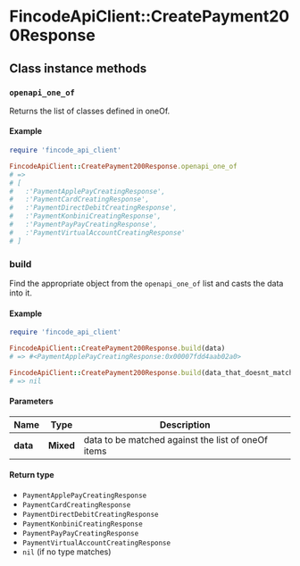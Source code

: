 # FincodeApiClient::CreatePayment200Response

## Class instance methods

### `openapi_one_of`

Returns the list of classes defined in oneOf.

#### Example

```ruby
require 'fincode_api_client'

FincodeApiClient::CreatePayment200Response.openapi_one_of
# =>
# [
#   :'PaymentApplePayCreatingResponse',
#   :'PaymentCardCreatingResponse',
#   :'PaymentDirectDebitCreatingResponse',
#   :'PaymentKonbiniCreatingResponse',
#   :'PaymentPayPayCreatingResponse',
#   :'PaymentVirtualAccountCreatingResponse'
# ]
```

### build

Find the appropriate object from the `openapi_one_of` list and casts the data into it.

#### Example

```ruby
require 'fincode_api_client'

FincodeApiClient::CreatePayment200Response.build(data)
# => #<PaymentApplePayCreatingResponse:0x00007fdd4aab02a0>

FincodeApiClient::CreatePayment200Response.build(data_that_doesnt_match)
# => nil
```

#### Parameters

| Name | Type | Description |
| ---- | ---- | ----------- |
| **data** | **Mixed** | data to be matched against the list of oneOf items |

#### Return type

- `PaymentApplePayCreatingResponse`
- `PaymentCardCreatingResponse`
- `PaymentDirectDebitCreatingResponse`
- `PaymentKonbiniCreatingResponse`
- `PaymentPayPayCreatingResponse`
- `PaymentVirtualAccountCreatingResponse`
- `nil` (if no type matches)

